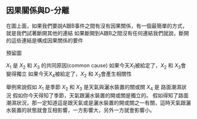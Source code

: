 ## 因果關係與D-分離
在圖上面，如果我們要說A跟B事件之間有沒有因果關係，有一個最簡單的方式，就是我們試著斷開其他的連結
如果斷開到A跟B之間沒有任何連結我們就說，斷開的這些連結是構成因果關係的要件

預留圖

$X_1$ 是 $X_2$ 和 $X_3$ 的共同原因(common cause)
如果今天$X_1$被給定了，$X_2$ 和 $X_3$會變得獨立
如果今天$X_4$被給定了，$X_2$ 和 $X_3$會產生相關性

舉例來說假如 $X_1$ 是季節
$X_2$ 和 $X_3$ 是天氣與灑水裝置的關或關
$X_4$ 是 路面潮濕狀況
假如你今天得知了季節，天氣跟灑水裝置的開或關是獨立的。
假如得知了路面潮濕狀況，那一定知道這是跟天氣或是灑水裝置的開或關之一有關，這時天氣跟灑水裝置的狀態就會互相影響，一方影響大，另外一方就會影響小。
